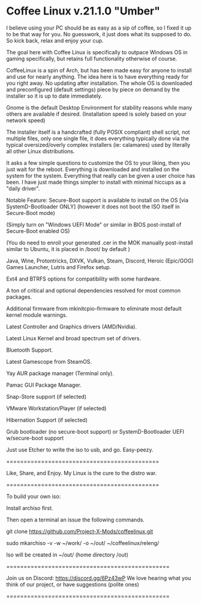 # Coffee Linux v.21.1.0 "Umber"

I believe using your PC should be as easy as a sip of coffee, so I fixed it up to be that way for you. No guesswork, it just does what its supposed to do. So kick back, relax and enjoy your cup.

The goal here with Coffee Linux is specifically to outpace Windows OS in gaming specifically, but retains full functionality otherwise of course.

CoffeeLinux is a spin of Arch, but has been made easy for anyone to install and use for nearly anything. 
The idea here is to have everything ready for you right away. No updating after installation.
The whole OS is downloaded and preconfigured (default settings) piece by piece on demand by the installer so it is up to date immediately.

Gnome is the default Desktop Environment for stability reasons while many others are available if desired.
(Installation speed is solely based on your network speed)

The installer itself is a handcrafted (fully POSIX compliant) shell script, not multiple files, only one single file, it does everything typically done via the typical oversized/overly complex installers (ie: calamares) used by literally all other Linux distributions. 

It asks a few simple questions to customize the OS to your liking, then you just wait for the reboot. Everything is downloaded and installed on the system for the system. 
Everything that really can be given a user choice has been. I have just made things simpler to install with minimal hiccups as a "daily driver".

Notable Feature: Secure-Boot support is available to install on the OS [via SystemD-Bootloader ONLY] (however it does not boot the ISO itself in Secure-Boot mode)

(Simply turn on "Windows UEFI Mode" or similar in BIOS post-install of Secure-Boot enabled OS)

(You do need to enroll your generated .cer in the MOK manually post-install similar to Ubuntu, it is placed in /boot/ by default )

Java, Wine, Protontricks, DXVK, Vulkan, Steam, Discord, Heroic (Epic/GOG) Games Launcher, Lutris and Firefox setup.

Ext4 and BTRFS options for compatibility with some hardware.

A ton of critical and optional dependencies resolved for most common packages.

Additional firmware from mkinitcpio-firmware to eliminate most default kernel module warnings.

Latest Controller and Graphics drivers (AMD/Nvidia).

Latest Linux Kernel and broad spectrum set of drivers.

Bluetooth Support.

Latest Gamescope from SteamOS.

Yay AUR package manager (Terminal only).

Pamac GUI Package Manager.

Snap-Store support (if selected)

VMware Workstation/Player (if selected)

Hibernation Support (if selected)

Grub bootloader (no secure-boot support) or SystemD-Bootloader UEFI w/secure-boot support 

Just use Etcher to write the iso to usb, and go. Easy-peezy.

============================================

Like, Share, and Enjoy. My Linux is the cure to the distro war.

============================================

To build your own iso:

Install archiso first.

Then open a terminal an issue the following commands.

git clone https://github.com/Project-X-Mods/coffeelinux.git

sudo mkarchiso -v -w ~/work/ -o ~/out/ ~/coffeelinux/releng/

Iso will be created in ~/out/ (home directory /out)

===============================================

Join us on Discord: https://discord.gg/6Pz43wP
We love hearing what you think of our project, 
or have suggestions (polite ones)

===============================================

